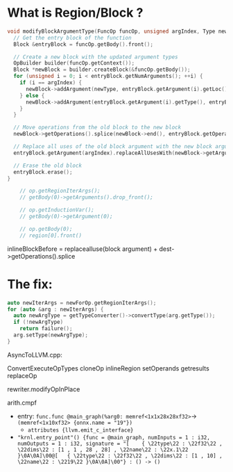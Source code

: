 
# What is Region/Block ?

```cpp
void modifyBlockArgumentType(FuncOp funcOp, unsigned argIndex, Type newType) {
  // Get the entry block of the function
  Block &entryBlock = funcOp.getBody().front();

  // Create a new block with the updated argument types
  OpBuilder builder(funcOp.getContext());
  Block *newBlock = builder.createBlock(&funcOp.getBody());
  for (unsigned i = 0; i < entryBlock.getNumArguments(); ++i) {
    if (i == argIndex) {
      newBlock->addArgument(newType, entryBlock.getArgument(i).getLoc());
    } else {
      newBlock->addArgument(entryBlock.getArgument(i).getType(), entryBlock.getArgument(i).getLoc());
    }
  }

  // Move operations from the old block to the new block
  newBlock->getOperations().splice(newBlock->end(), entryBlock.getOperations());

  // Replace all uses of the old block argument with the new block argument
  entryBlock.getArgument(argIndex).replaceAllUsesWith(newBlock->getArgument(argIndex));

  // Erase the old block
  entryBlock.erase();
}
```

```cpp
    // op.getRegionIterArgs();
    // getBody(0)->getArguments().drop_front();

    // op.getInductionVar();
    // getBody(0)->getArgument(0);

    // op.getBody(0);
    // region[0].front()
```

inlineBlockBefore = replacealluse(block argument) + dest->getOperations().splice

# The fix:
```cpp
auto newIterArgs = newForOp.getRegionIterArgs();
for (auto &arg : newIterArgs) {
  auto newArgType = getTypeConverter()->convertType(arg.getType());
  if (!newArgType)
	return failure();
  arg.setType(newArgType);
}
```

AsyncToLLVM.cpp:

ConvertExecuteOpTypes
cloneOp
inlineRegion
setOperands
getresults
replaceOp

rewriter.modifyOpInPlace

arith.cmpf

- entry: `func.func @main_graph(%arg0: memref<1x1x28x28xf32>`-> `(memref<1x10xf32> {onnx.name = "19"})`
	- `attributes {llvm.emit_c_interface}`
- `"krnl.entry_point"() {func = @main_graph, numInputs = 1 : i32, numOutputs = 1 : i32, signature = "[    { \22type\22 : \22f32\22 , \22dims\22 : [1 , 1 , 28 , 28] , \22name\22 : \22x.1\22 }\0A\0A]\00@[   { \22type\22 : \22f32\22 , \22dims\22 : [1 , 10] , \22name\22 : \2219\22 }\0A\0A]\00"} : () -> ()`